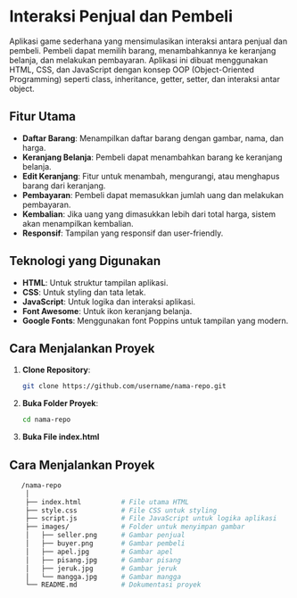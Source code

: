 # Interaksi Penjual dan Pembeli

Aplikasi game sederhana yang mensimulasikan interaksi antara penjual dan pembeli. Pembeli dapat memilih barang, menambahkannya ke keranjang belanja, dan melakukan pembayaran. Aplikasi ini dibuat menggunakan HTML, CSS, dan JavaScript dengan konsep OOP (Object-Oriented Programming) seperti class, inheritance, getter, setter, dan interaksi antar object.

## Fitur Utama

- **Daftar Barang**: Menampilkan daftar barang dengan gambar, nama, dan harga.
- **Keranjang Belanja**: Pembeli dapat menambahkan barang ke keranjang belanja.
- **Edit Keranjang**: Fitur untuk menambah, mengurangi, atau menghapus barang dari keranjang.
- **Pembayaran**: Pembeli dapat memasukkan jumlah uang dan melakukan pembayaran.
- **Kembalian**: Jika uang yang dimasukkan lebih dari total harga, sistem akan menampilkan kembalian.
- **Responsif**: Tampilan yang responsif dan user-friendly.

## Teknologi yang Digunakan

- **HTML**: Untuk struktur tampilan aplikasi.
- **CSS**: Untuk styling dan tata letak.
- **JavaScript**: Untuk logika dan interaksi aplikasi.
- **Font Awesome**: Untuk ikon keranjang belanja.
- **Google Fonts**: Menggunakan font Poppins untuk tampilan yang modern.

## Cara Menjalankan Proyek

1. **Clone Repository**:
   ```bash
   git clone https://github.com/username/nama-repo.git
   
2. **Buka Folder Proyek**:
   ```bash
   cd nama-repo
   
3. **Buka File index.html**

## Cara Menjalankan Proyek

```bash
   /nama-repo
    │
    ├── index.html          # File utama HTML
    ├── style.css           # File CSS untuk styling
    ├── script.js           # File JavaScript untuk logika aplikasi
    ├── images/             # Folder untuk menyimpan gambar
    │   ├── seller.png      # Gambar penjual
    │   ├── buyer.png       # Gambar pembeli
    │   ├── apel.jpg        # Gambar apel
    │   ├── pisang.jpg      # Gambar pisang
    │   ├── jeruk.jpg       # Gambar jeruk
    │   └── mangga.jpg      # Gambar mangga
    └── README.md           # Dokumentasi proyek

